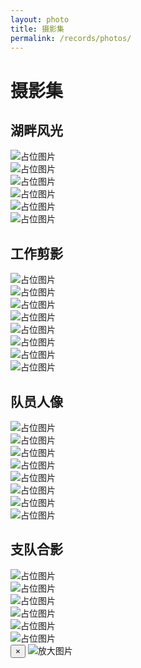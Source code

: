 ```yaml
---
layout: photo
title: 摄影集
permalink: /records/photos/
---
```


# 摄影集

## 湖畔风光
<!-- 画廊网格 -->
<div class="gallery-grid">
    <div class="gallery-item">
        <img src="{{ '/assets/photo/2025/沙丘草甸.JPG' | relative_url }}" alt="占位图片">
    </div>
    <div class="gallery-item">
        <img src="{{ '/assets/photo/2025/油菜花海.JPG' | relative_url }}" alt="占位图片">
    </div>
    <div class="gallery-item">
        <img src="{{ '/assets/photo/2025/停息水面的棕头鸥.JPG' | relative_url }}" alt="占位图片">
    </div>
    <div class="gallery-item">
        <img src="{{ '/assets/photo/2025/小洲上的鸬鹚.JPG' | relative_url }}" alt="占位图片">
    </div>
    <div class="gallery-item">
        <img src="{{ '/assets/photo/2025/青海湖鸟瞰1.jpg' | relative_url }}" alt="占位图片">
    </div>
    <div class="gallery-item">
        <img src="{{ '/assets/photo/2025/展翅高飞的棕头鸥.JPG' | relative_url }}" alt="占位图片">
    </div>
    <!-- 更多图片 -->
</div>

## 工作剪影
<!-- 画廊网格 -->
<div class="gallery-grid">
    <div class="gallery-item">
        <img src="{{ '/assets/photo/2025/认真学习.JPG' | relative_url }}" alt="占位图片">
    </div>
    <div class="gallery-item">
        <img src="{{ '/assets/photo/2025/鉴定植物.JPG' | relative_url }}" alt="占位图片">
    </div>
    <div class="gallery-item">
        <img src="{{ '/assets/photo/2025/飞奔.JPG' | relative_url }}" alt="占位图片">
    </div>
    <div class="gallery-item">
        <img src="{{ '/assets/photo/2025/指尖宇宙.JPG' | relative_url }}" alt="占位图片">
    </div>
    <div class="gallery-item">
        <img src="{{ '/assets/photo/2025/跋涉.JPG' | relative_url }}" alt="占位图片">
    </div>
    <div class="gallery-item">
        <img src="{{ '/assets/photo/2025/老师找到了什么.JPG' | relative_url }}" alt="占位图片">
    </div>
    <div class="gallery-item">
        <img src="{{ '/assets/photo/2025/划定样方.JPG' | relative_url }}" alt="占位图片">
    </div>
    <div class="gallery-item">
        <img src="{{ '/assets/photo/2025/三个剪刀手.JPG' | relative_url }}" alt="占位图片">
    </div>
    <!-- 更多图片 -->
</div>

## 队员人像
<!-- 画廊网格 -->
<div class="gallery-grid">
    <div class="gallery-item">
        <img src="{{ '/assets/photo/2025/抱小羊.jpg' | relative_url }}" alt="占位图片">
    </div>
    <div class="gallery-item">
        <img src="{{ '/assets/photo/2025/双人远眺.JPG' | relative_url }}" alt="占位图片">
    </div>
    <div class="gallery-item">
        <img src="{{ '/assets/photo/2025/比心.jpg' | relative_url }}" alt="占位图片">
    </div>
    <div class="gallery-item">
        <img src="{{ '/assets/photo/2025/灿烂的笑容.JPG' | relative_url }}" alt="占位图片">
    </div>
    <div class="gallery-item">
        <img src="{{ '/assets/photo/2025/队员举旗.JPG' | relative_url }}" alt="占位图片">
    </div>
    <div class="gallery-item">
        <img src="{{ '/assets/photo/2025/小憩.JPG' | relative_url }}" alt="占位图片">
    </div>
     <div class="gallery-item">
        <img src="{{ '/assets/photo/2025/老师看手机.jpg' | relative_url }}" alt="占位图片">
    </div>
     <div class="gallery-item">
        <img src="{{ '/assets/photo/2025/驻足凝视.jpg' | relative_url }}" alt="占位图片">
    </div>
    <!-- 更多图片 -->
</div>

## 支队合影
<!-- 画廊网格 -->
<div class="gallery-grid">
    <div class="gallery-item">
        <img src="{{ '/assets/photo/2025/赞助合影.JPG' | relative_url }}" alt="占位图片">
    </div>
    <div class="gallery-item">
        <img src="{{ '/assets/photo/2025/西野合影.JPG' | relative_url }}" alt="占位图片">
    </div>
    <div class="gallery-item">
        <img src="{{ '/assets/photo/2025/茶卡盐湖合影.JPG' | relative_url }}" alt="占位图片">
    </div>
    <div class="gallery-item">
        <img src="{{ '/assets/photo/2025/鸟组合影.JPG' | relative_url }}" alt="占位图片">
    </div>
    <div class="gallery-item">
        <img src="{{ '/assets/photo/2025/宾馆合影.JPG' | relative_url }}" alt="占位图片">
    </div>
    <div class="gallery-item">
        <img src="{{ '/assets/photo/2025/野外合影（带老师）.jpg' | relative_url }}" alt="占位图片">
    </div>
    <!-- 更多图片 -->
</div>

<!-- 模态框 -->
<div class="modal-overlay">
    <button class="close-modal">&times;</button>
    <img class="modal-content" src="" alt="放大图片">
</div>
